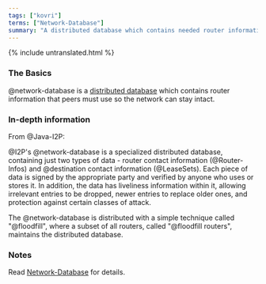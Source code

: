 ```yaml
---
tags: ["kovri"]
terms: ["Network-Database"]
summary: "A distributed database which contains needed router information so the network can stay intact"
---
```


{% include untranslated.html %}
### The Basics

@network-database is a [distributed database](https://en.wikipedia.org/wiki/Distributed_database) which contains router information that peers must use so the network can stay intact.

### In-depth information

From @Java-I2P:

>
@I2P's @network-database is a specialized distributed database, containing just two types of data - router contact information (@Router-Infos) and @destination contact information (@LeaseSets). Each piece of data is signed by the appropriate party and verified by anyone who uses or stores it. In addition, the data has liveliness information within it, allowing irrelevant entries to be dropped, newer entries to replace older ones, and protection against certain classes of attack.

>
The @network-database is distributed with a simple technique called "@floodfill", where a subset of all routers, called "@floodfill routers", maintains the distributed database.

### Notes

Read [Network-Database](https://geti2p.net/en/docs/how/network-database) for details.
